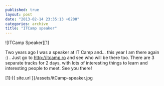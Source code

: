 ```yaml
---
published: true
layout: post
date: "2013-02-14 23:35:13 +0200"
categories: archive
title: "ITCamp speaker"
---
```


![ITCamp Speaker][1]

Two years ago I was a speaker at IT Camp and… this year I am there again :) . Just go to http://itcamp.ro and see who will be there too. There are 3 separate tracks for 2 days, with lots of interesting things to learn and interesting people to meet. See you there!

[1]:{{ site.url }}/assets/itCamp-speaker.jpg
